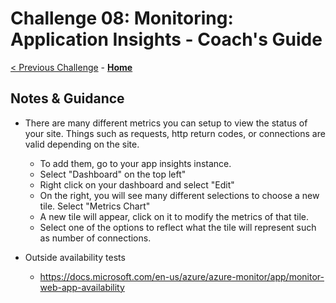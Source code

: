 # Challenge 08: Monitoring: Application Insights - Coach's Guide

[< Previous Challenge](./Challenge07.md) - **[Home](README.md)**

## Notes & Guidance

- There are many different metrics you can setup to view the status of your site.  Things such as requests, http return codes, or connections are valid depending on the site.  
    - To add them, go to your app insights instance. 
    - Select "Dashboard" on the top left"
    - Right click on your dashboard and select "Edit"
    - On the right, you will see many different selections to choose a new tile.  Select "Metrics Chart"
    - A new tile will appear, click on it to modify the metrics of that tile.
    - Select one of the options to reflect what the tile will represent such as number of connections.

- Outside availability tests
    - https://docs.microsoft.com/en-us/azure/azure-monitor/app/monitor-web-app-availability

